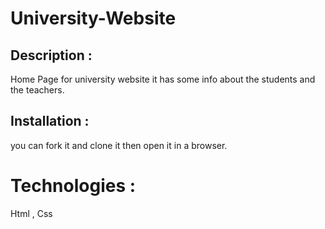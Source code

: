 # University-Website

## Description : 

Home Page for university website it has some info about the students and the teachers.

## Installation :

you can fork it and clone it then open it in a browser.

# Technologies : 
Html , Css